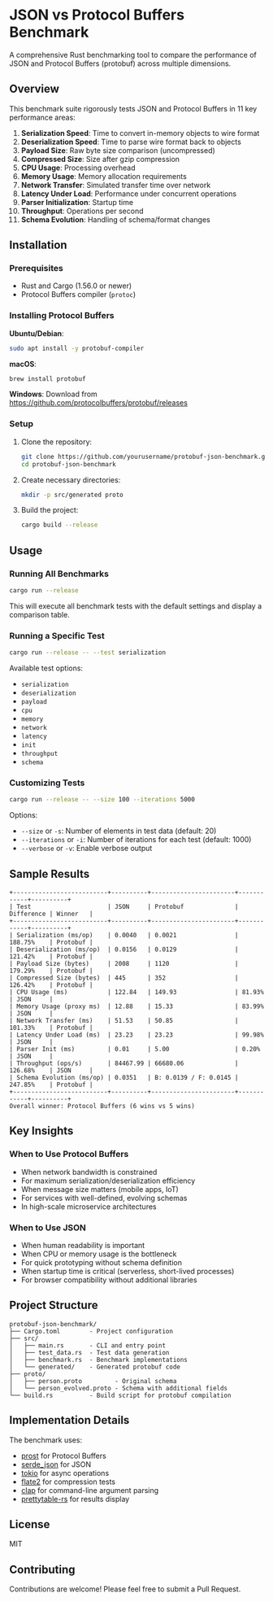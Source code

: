 # JSON vs Protocol Buffers Benchmark

A comprehensive Rust benchmarking tool to compare the performance of JSON and Protocol Buffers (protobuf) across multiple dimensions.

## Overview

This benchmark suite rigorously tests JSON and Protocol Buffers in 11 key performance areas:

1. **Serialization Speed**: Time to convert in-memory objects to wire format
2. **Deserialization Speed**: Time to parse wire format back to objects
3. **Payload Size**: Raw byte size comparison (uncompressed)
4. **Compressed Size**: Size after gzip compression
5. **CPU Usage**: Processing overhead
6. **Memory Usage**: Memory allocation requirements
7. **Network Transfer**: Simulated transfer time over network
8. **Latency Under Load**: Performance under concurrent operations
9. **Parser Initialization**: Startup time
10. **Throughput**: Operations per second
11. **Schema Evolution**: Handling of schema/format changes

## Installation

### Prerequisites

- Rust and Cargo (1.56.0 or newer)
- Protocol Buffers compiler (`protoc`)

### Installing Protocol Buffers

**Ubuntu/Debian**:
```bash
sudo apt install -y protobuf-compiler
```

**macOS**:
```bash
brew install protobuf
```

**Windows**:
Download from https://github.com/protocolbuffers/protobuf/releases

### Setup

1. Clone the repository:
   ```bash
   git clone https://github.com/yourusername/protobuf-json-benchmark.git
   cd protobuf-json-benchmark
   ```

2. Create necessary directories:
   ```bash
   mkdir -p src/generated proto
   ```

3. Build the project:
   ```bash
   cargo build --release
   ```

## Usage

### Running All Benchmarks

```bash
cargo run --release
```

This will execute all benchmark tests with the default settings and display a comparison table.

### Running a Specific Test

```bash
cargo run --release -- --test serialization
```

Available test options:
- `serialization`
- `deserialization`
- `payload`
- `cpu`
- `memory`
- `network`
- `latency`
- `init`
- `throughput`
- `schema`

### Customizing Tests

```bash
cargo run --release -- --size 100 --iterations 5000
```

Options:
- `--size` or `-s`: Number of elements in test data (default: 20)
- `--iterations` or `-i`: Number of iterations for each test (default: 1000)
- `--verbose` or `-v`: Enable verbose output

## Sample Results

```
+--------------------------+----------+-----------------------+------------+----------+
| Test                     | JSON     | Protobuf              | Difference | Winner   |
+--------------------------+----------+-----------------------+------------+----------+
| Serialization (ms/op)    | 0.0040   | 0.0021                | 188.75%    | Protobuf |
| Deserialization (ms/op)  | 0.0156   | 0.0129                | 121.42%    | Protobuf |
| Payload Size (bytes)     | 2008     | 1120                  | 179.29%    | Protobuf |
| Compressed Size (bytes)  | 445      | 352                   | 126.42%    | Protobuf |
| CPU Usage (ms)           | 122.84   | 149.93                | 81.93%     | JSON     |
| Memory Usage (proxy ms)  | 12.88    | 15.33                 | 83.99%     | JSON     |
| Network Transfer (ms)    | 51.53    | 50.85                 | 101.33%    | Protobuf |
| Latency Under Load (ms)  | 23.23    | 23.23                 | 99.98%     | JSON     |
| Parser Init (ms)         | 0.01     | 5.00                  | 0.20%      | JSON     |
| Throughput (ops/s)       | 84467.99 | 66680.06              | 126.68%    | JSON     |
| Schema Evolution (ms/op) | 0.0351   | B: 0.0139 / F: 0.0145 | 247.85%    | Protobuf |
+--------------------------+----------+-----------------------+------------+----------+
Overall winner: Protocol Buffers (6 wins vs 5 wins)
```

## Key Insights

### When to Use Protocol Buffers
- When network bandwidth is constrained
- For maximum serialization/deserialization efficiency
- When message size matters (mobile apps, IoT)
- For services with well-defined, evolving schemas
- In high-scale microservice architectures

### When to Use JSON
- When human readability is important
- When CPU or memory usage is the bottleneck
- For quick prototyping without schema definition
- When startup time is critical (serverless, short-lived processes)
- For browser compatibility without additional libraries

## Project Structure

```
protobuf-json-benchmark/
├── Cargo.toml        - Project configuration
├── src/
│   ├── main.rs       - CLI and entry point
│   ├── test_data.rs  - Test data generation
│   ├── benchmark.rs  - Benchmark implementations
│   └── generated/    - Generated protobuf code
├── proto/
│   ├── person.proto         - Original schema
│   └── person_evolved.proto - Schema with additional fields
└── build.rs          - Build script for protobuf compilation
```

## Implementation Details

The benchmark uses:
- [prost](https://github.com/tokio-rs/prost) for Protocol Buffers
- [serde_json](https://github.com/serde-rs/json) for JSON
- [tokio](https://github.com/tokio-rs/tokio) for async operations
- [flate2](https://github.com/rust-lang/flate2-rs) for compression tests
- [clap](https://github.com/clap-rs/clap) for command-line argument parsing
- [prettytable-rs](https://github.com/phsym/prettytable-rs) for results display

## License

MIT

## Contributing

Contributions are welcome! Please feel free to submit a Pull Request.